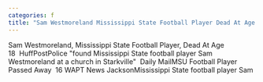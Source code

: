 ```yaml
---
categories: f
title: "Sam Westmoreland Mississippi State Football Player Dead At Age 18  HuffPost"
---
```

Sam Westmoreland, Mississippi State Football Player, Dead At Age 18&nbsp;&nbsp;HuffPostPolice "found Mississippi State football player Sam Westmoreland at a church in Starkville"&nbsp;&nbsp;Daily MailMSU Football Player Passed Away&nbsp;&nbsp;16 WAPT News JacksonMississippi State football player Sam